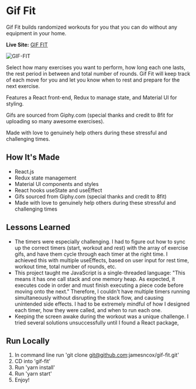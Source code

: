 # Gif Fit

Gif Fit builds randomized workouts for you that you can do without any equipment in your home. 

**Live Site:** [GIF FIT](https://gif-fit.netlify.app/)

![GIF-FIT](https://user-images.githubusercontent.com/47455758/113356938-b2940a80-9308-11eb-9c8c-51882a685611.jpg)

Select how many exercises you want to perform, how long each one lasts, the rest period in between and total number of rounds. Gif Fit will keep track of each move for you and let you know when to rest and prepare for the next exercise. 

Features a React front-end, Redux to manage state, and Material UI for styling. 

Gifs are sourced from Giphy.com (special thanks and credit to 8fit for uploading so many awesome exercises). 

Made with love to genuinely help others during these stressful and challenging times.

## How It's Made

- React.js
- Redux state management
- Material UI components and styles
- React hooks useState and useEffect
- Gifs sourced from Giphy.com (special thanks and credit to 8fit)
- Made with love to genuinely help others during these stressful and challenging times

## Lessons Learned

- The timers were especially challenging. I had to figure out how to sync up the correct timers (start, workout and rest) with the array of exercise gifs, and have them cycle through each timer at the right time. I achieved this with multiple useEffects, based on user input for rest time, workout time, total number of rounds, etc.
- This project taught me JavaScript is a single-threaded language: "This means it has one call stack and one memory heap. As expected, it executes code in order and must finish executing a piece code before moving onto the next." Therefore, I couldn't have multiple timers running simultaneously without disrupting the stack flow, and causing unintended side effects. I had to be extremely mindful of how I designed each timer, how they were called, and when to run each one.
- Keeping the screen awake during the workout was a unique challenge. I tried several solutions unsuccessfully until I found a React package, 

## Run Locally

1. In command line run 'git clone git@github.com:jamesncox/gif-fit.git'
2. CD into 'gif-fit'
4. Run 'yarn install'
5. Run 'yarn start'
6. Enjoy!
